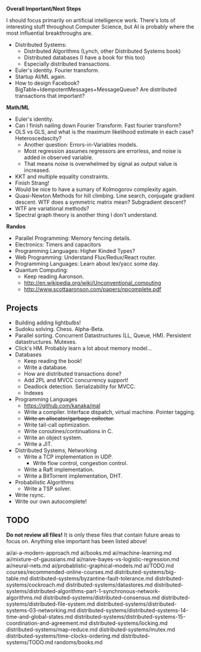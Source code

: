 **Overall Important/Next Steps**

I should focus primarily on artificial intelligence work. There's lots
of interesting stuff throughout Computer Science, but AI is probably
where the most influential breakthroughs are.

* Distributed Systems:
    * Distributed Algorithms (Lynch, other Distributed Systems book)
    * Distributed databases (I have a book for this too)
    * Especially distributed transactions.
* Euler's identity. Fourier transform.
* Startup AI/ML again.
* How to design Facebook? BigTable+IdempotentMessages+MessageQueue?
  Are distributed transactions that important?

**Math/ML**

* Euler's identity.
* Can I finish nailing down Fourier Transform. Fast fourier transform?
* OLS vs GLS, and what is the maximum likelihood estimate in each
  case? Heteroscedascity?
    * Another question: Errors-in-Variables models.
    * Most regression assumes regressors are errorless, and noise is
      added in observed variable.
    * That means noise is overwhelmed by signal as output value is
      increased.
* KKT and multiple equality constraints.
* Finish Strang!
* Would be nice to have a sumary of Kolmogorov complexity again.
* Quasi-Newton Methods for hill climbing. Line search, conjugate
  gradient descent. WTF does a symmetric matrix mean? Subgradient
  descent?
* WTF are variational methods?
* Spectral graph theory is another thing I don't understand.

**Randos**

* Parallel Programming: Memory fencing details.
* Electronics: Timers and capacitors
* Programming Languages: Higher Kinded Types?
* Web Programming: Understand Flux/Redux/React router.
* Programming Languages: Learn about lex/yacc some day.
* Quantum Computing:
    * Keep reading Aaronson.
    * http://en.wikipedia.org/wiki/Unconventional_computing
    * http://www.scottaaronson.com/papers/npcomplete.pdf

## Projects

* Building adding lightbulbs!
* Sudoku solving. Chess. Alpha-Beta.
* Parallel sorting. Concurrent Datastructures (LL, Queue,
  HM). Persistent datastructures. Mutexes.
* Click's HM. Probably learn a lot about memory model...
* Databases
    * Keep reading the book!
    * Write a database.
    * How are distributed transactions done?
    * Add 2PL and MVCC concurrency support!
    * Deadlock detection. Serializability for MVCC.
    * Indexes
* Programming Languages
    * https://github.com/kanaka/mal
    * Write a compiler. Interface dispatch, virtual machine. Pointer
      tagging.
    * <del>Write an allocator/garbage collector.</del>
    * Write tail-call optimization.
    * Write coroutines/continuations in C.
    * Write an object system.
    * Write a JIT.
* Distributed Systems, Networking
    * Write a TCP implementation in UDP.
        * Write flow control, congestion control.
    * Write a Raft implementation.
    * Write a BitTorrent implementation, DHT.
* Probabilistic Algorithms
    * Write a TSP solver.
* Write rsync.
* Write our own autocomplete!

## TODO

**Do not review all files!** It is only these files that contain
future areas to focus on. Anything else important has been listed
above!

ai/ai-a-modern-approach.md
ai/books.md
ai/machine-learning.md
ai/mixture-of-gaussians.md
ai/naive-bayes-vs-logistic-regression.md
ai/neural-nets.md
ai/probablistic-graphical-models.md
ai/TODO.md
courses/recommended-online-courses.md
distributed-systems/big-table.md
distributed-systems/byzantine-fault-tolerance.md
distributed-systems/cockroach.md
distributed-systems/datastores.md
distributed-systems/distributed-algorithms-part-1-synchronous-network-algorithms.md
distributed-systems/distributed-consensus.md
distributed-systems/distributed-file-system.md
distributed-systems/distributed-systems-03-networking.md
distributed-systems/distributed-systems-14-time-and-global-states.md
distributed-systems/distributed-systems-15-coordination-and-agreement.md
distributed-systems/locking.md
distributed-systems/map-reduce.md
distributed-systems/mutex.md
distributed-systems/time-clocks-ordering.md
distributed-systems/TODO.md
randoms/books.md
